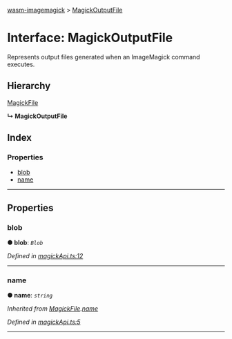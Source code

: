[wasm-imagemagick](../README.md) > [MagickOutputFile](../interfaces/magickoutputfile.md)

# Interface: MagickOutputFile

Represents output files generated when an ImageMagick command executes.

## Hierarchy

 [MagickFile](magickfile.md)

**↳ MagickOutputFile**

## Index

### Properties

* [blob](magickoutputfile.md#blob)
* [name](magickoutputfile.md#name)

---

## Properties

<a id="blob"></a>

###  blob

**● blob**: *`Blob`*

*Defined in [magickApi.ts:12](https://github.com/KnicKnic/WASM-ImageMagick/blob/7684a1c/src/magickApi.ts#L12)*

___
<a id="name"></a>

###  name

**● name**: *`string`*

*Inherited from [MagickFile](magickfile.md).[name](magickfile.md#name)*

*Defined in [magickApi.ts:5](https://github.com/KnicKnic/WASM-ImageMagick/blob/7684a1c/src/magickApi.ts#L5)*

___

